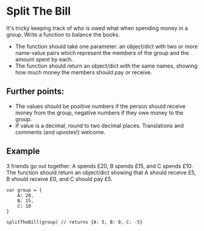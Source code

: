 # Split The Bill

It's tricky keeping track of who is owed what when spending money in a group. Write a function to balance the books.

* The function should take one parameter: an object/dict with two or more name-value pairs which represent the members of the group and the amount spent by each.
* The function should return an object/dict with the same names, showing how much money the members should pay or receive.

## Further points:

* The values should be positive numbers if the person should receive money from the group, negative numbers if they owe money to the group.
* If value is a decimal, round to two decimal places.
Translations and comments (and upvotes!) welcome.

## Example

3 friends go out together: A spends £20, B spends £15, and C spends £10. The function should return an object/dict showing that A should receive £5, B should receive £0, and C should pay £5.

    var group = {
        A: 20, 
        B: 15, 
        C: 10
    }
    
    splitTheBill(group) // returns {A: 5, B: 0, C: -5}